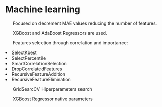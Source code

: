 <h1>Machine learning </h1>
<p>
  <ul>Focused on decrement MAE values reducing the number of features.</ul>
  <ul>XGBoost and AdaBoost Regressors are used.</ul>
  <ul>Features selection through correlation and importance:</ul>
</p>
<p>
  <li>SelectKbest</li>
  <li>SelectPercentile</li>
  <li>SmartCorrelationSelection</li>
  <li>DropCorrelatedFeatures</li>
  <li>RecursiveFeatureAddition</li>
  <li>RecursiveFeatureElimination</li>
</p>

<p><ul>GridSearcCV Hiperparameters search </ul>
<ul>XGBoost Regressor native parameters</ul>
</p>
